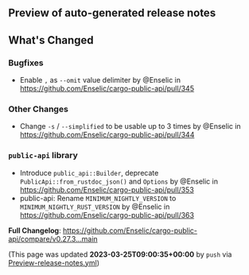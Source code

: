 ## Preview of auto-generated release notes
<!-- Release notes generated using configuration in .github/release.yml at main -->

## What's Changed
### Bugfixes
* Enable `,` as `--omit` value delimiter by @Enselic in https://github.com/Enselic/cargo-public-api/pull/345
### Other Changes
* Change `-s` / `--simplified` to be usable up to 3 times by @Enselic in https://github.com/Enselic/cargo-public-api/pull/344
### `public-api` library
* Introduce `public_api::Builder`, deprecate `PublicApi::from_rustdoc_json()` and `Options` by @Enselic in https://github.com/Enselic/cargo-public-api/pull/353
* public-api: Rename `MINIMUM_NIGHTLY_VERSION` to `MINIMUM_NIGHTLY_RUST_VERSION` by @Enselic in https://github.com/Enselic/cargo-public-api/pull/363


**Full Changelog**: https://github.com/Enselic/cargo-public-api/compare/v0.27.3...main


(This page was updated **2023-03-25T09:00:35+00:00** by `push` via [Preview-release-notes.yml](https://github.com/Enselic/cargo-public-api/actions/runs/4518442820))
